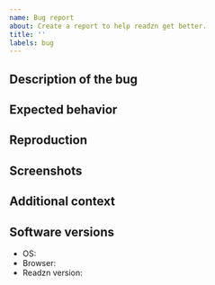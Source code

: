 ```yaml
---
name: Bug report
about: Create a report to help readzn get better.
title: ''
labels: bug
---
```


<!--
  中文用户请注意：为保持自由态度，支持中文描述问题。

  !!! IMPORTANT !!!
  Please do not ignore this template. If you do, your issue will be closed.
-->

## Description of the bug

<!-- A clear and concise description of what the bug is -->

## Expected behavior

<!-- A clear and concise description of what you expected to happen -->

## Reproduction

<!-- Steps to reproduce the behavior -->

## Screenshots

<!-- Screenshots to help explain your problem -->

## Additional context

<!-- Any other context about the problem -->

## Software versions

  <!-- E.g. iOS 13, Android 11, macOS 12 -->
- OS:
  <!-- E.g. Chrome 90, Safari 12.1, Firefox 87 -->
- Browser:
  <!-- The commit hash of your deployment. E.g. 0dfc11d -->
- Readzn version:
